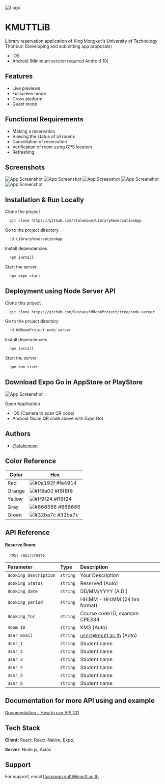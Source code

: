 ![Logo](https://cdn.discordapp.com/attachments/881006618911858728/1171510399594659880/Asset_2_1.png?ex=655cf114&is=654a7c14&hm=06600ce82f7fe5691db1d6a124af10b820e37c5804280749bd1d003923e2ae80&)


# KMUTTLiB

Library reservation application of King Mongkut's University of Technology Thonburi (Developing and submitting app proposals)
- iOS
- Android (Minimum version required Android 10)


## Features

- Live previews
- Fullscreen mode
- Cross platform
- Guest mode

## Functional Requirements

- Making a reservation
- Viewing the status of all rooms
- Cancellation of reservation
- Verification of room using GPS location
- Refreshing


## Screenshots

![App Screenshot](https://cdn.discordapp.com/attachments/881006618911858728/1171509283179995247/iphone15pro.png?ex=655cf00a&is=654a7b0a&hm=36c1cc1c315111b6de6bae8eaf3ccfea7bb7c47e06bcd9aa7552a63f361b09d5&)
![App Screenshot](https://cdn.discordapp.com/attachments/881006618911858728/1171509283704287322/iphone15pro-1.png?ex=655cf00a&is=654a7b0a&hm=28ae65892531b0f3baa2ebf51aa11b8b0cdf3e0cc7f2413828c74e3b249e4088&)
![App Screenshot](https://cdn.discordapp.com/attachments/881006618911858728/1171509284408934400/iphone15pro-2.png?ex=655cf00a&is=654a7b0a&hm=b59d8cdda238c61de57c0864595a9004aed0a789348aa7d852109a3492e8a488&)
![App Screenshot](https://cdn.discordapp.com/attachments/881006618911858728/1171509285042266292/iphone15pro-3.png?ex=655cf00b&is=654a7b0b&hm=e624034418ef98e95b197cf96c12a784ce9c0784551346d3cd9151d188362b79&)
![App Screenshot](https://cdn.discordapp.com/attachments/881006618911858728/1171509286006951947/iphone15pro-4.png?ex=655cf00b&is=654a7b0b&hm=fab2a5763504dc97ab83bee75ef0b405584ee8a2d476cc5975cd975a967be489&)



## Installation & Run Locally

Clone the project

```bash
  git clone https://github.com/stalemoon/LibraryReservationApp
```

Go to the project directory

```bash
  cd LibraryReservationApp
```

Install dependencies

```bash
  npm install
```

Start the server

```bash
  npx expo start
```




## Deployment using Node Server API


Clone this project

```bash
  git clone https://github.com/Dustae/KMRoomProject/tree/node-server
```

Go to the project directory

```bash
  cd KMRoomProject-node-server
```

Install dependencies

```bash
  npm install
```

Start the server

```bash
  npm run start
```

## Download Expo Go in AppStore or PlayStore

![App Screenshot](https://cdn.discordapp.com/attachments/881006618911858728/1171501244439855155/IMG_1523.png?ex=655ce88e&is=654a738e&hm=c35c469f484644aba61a572ced4b7bb3aa2cc6a03fff3a481bcaab8fdea22171&)

Open Application
- iOS (Camera to scan QR code)
- Android (Scan QR code above with Expo Go)
## Authors

- [@stalemoon](https://github.com/stalemoon)

## Color Reference

| Color             | Hex                                                                |
| ----------------- | ------------------------------------------------------------------ |
| Red | ![#0a192f](https://via.placeholder.com/10/fe4914?text=+) #fe4914 |
| Orange | ![#ff8a00](https://via.placeholder.com/10/ff8a00?text=+) #f8f8f8 |
| Yellow | ![#ff9f24](https://via.placeholder.com/10/ff9f24?text=+) #ff9f24 |
| Gray | ![#666666](https://via.placeholder.com/10/666666?text=+) #666666 |
| Green | ![#32ba7c](https://via.placeholder.com/10/32ba7c?text=+) #32ba7c |


## API Reference 

#### Reserve Room

```http
  POST /api/create
```

| Parameter | Type     | Description                |
| :-------- | :------- | :------------------------- |
| `Booking_Description` | `string` | Your Description |
| `Booking_Status` | `string` | Reserved (Auto) |
| `Booking_date` | `string` | DD/MM/YYYY (A.D.)|
| `Booking_period` | `string` | HH:MM - HH:MM (24 hrs format)|
| `Booking_for` | `string` | Course code ID, example: CPE334 |
| `Room_ID` | `string` | KM3 (Auto) |
| `User_Email` | `string` | user@kmutt.ac.th (Auto) |
| `User_1` | `string` | Student name |
| `User_2` | `string` | Student name |
| `User_3` | `string` | Student name |
| `User_4` | `string` | Student name |
| `User_5` | `string` | Student name |
| `User_6` | `string` | Student name |




## Documentation for more API using and example

[Documentation - How to use API 101](https://docs.google.com/document/d/1dC5JWV9HT-HIpCAzfBsqHsgxLx_gNk3i8VClYncfTZA/)


## Tech Stack

**Client:** React, React-Native, Expo, 

**Server:** Node.js, Axios


## Support

For support, email thanawan.sutt@kmutt.ac.th

